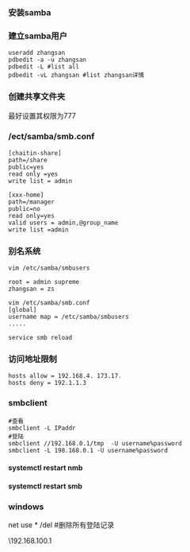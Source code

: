 ### 安装samba
### 建立samba用户
```
useradd zhangsan
pdbedit -a -u zhangsan
pdbedit -L #list all
pdbedit -vL zhangsan #list zhangsan详情
```
### 创建共享文件夹
最好设置其权限为777

### /ect/samba/smb.conf
```
[chaitin-share]
path=/share
public=yes
read only =yes
write list = admin
```
```
[xxx-home]
path=/manager
public=no
read only=yes
valid users = admin,@group_name
write list =admin

```
### 别名系统
```
vim /etc/samba/smbusers

root = admin supreme
zhangsan = zs

vim /etc/samba/smb.conf
[global]
username map = /etc/samba/smbusers
.....

service smb reload
```
### 访问地址限制
```
hosts allow = 192.168.4. 173.17.
hosts deny = 192.1.1.3
````

### smbclient
```
#查看
smbclient -L IPaddr
#登陆
smbclient //192.168.0.1/tmp  -U username%password
smbclient -L 198.168.0.1 -U username%password
```
#### systemctl restart nmb
#### systemctl restart smb
### windows
net use * /del
#删除所有登陆记录

\\192.168.100.1


